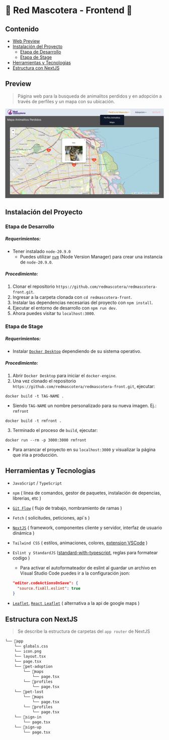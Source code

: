 # 🔹 Red Mascotera - Frontend 🔹

## Contenido

- [Web Preview](#preview)
- [Instalación del Proyecto](#instalación-del-proyecto)
  - [Etapa de Desarrollo](#etapa-de-desarrollo)
  - [Etapa de Stage](#etapa-de-stage)
- [Herramientas y Tecnologias](#herramientas-y-tecnologias)
- [Estructura con NextJS](#estructura-con-nextjs)

## Preview

> Página web para la busqueda de animalitos perdidos y en adopción a través de perfiles y un mapa con su ubicación.

![Web Page Preview](public/webPagePreview.png)

## Instalación del Proyecto

### Etapa de Desarrollo

##### Requerimientos:

- Tener instalado `node-20.9.0`
  - Puedes utilizar [`nvm`](https://github.com/nvm-sh/nvm?tab=readme-ov-file#installing-and-updating) (Node Version Manager) para crear una instancia de `node-20.9.0`.

##### Procedimiento:

1. Clonar el repositorio `https://github.com/redmascotera/redmascotera-front.git`.
2. Ingresar a la carpeta clonada con `cd redmascotera-front`.
3. Instalar las dependencias necesarias del proyecto con `npm install`.
4. Ejecutar el entorno de desarrollo con `npm run dev`.
5. Ahora puedes visitar tu `localhost:3000`.

### Etapa de Stage

##### Requerimientos:

- Instalar [`Docker Desktop`](https://docs.docker.com/get-docker/) dependiendo de su sistema operativo.

##### Procedimiento:

1. Abrir `Docker Desktop` para iniciar el `docker-engine`.
2. Una vez clonado el repositorio `https://github.com/redmascotera/redmascotera-front.git`, ejecutar:

```
docker build -t TAG-NAME .
```

- Siendo `TAG-NAME` un nombre personalizado para su nueva imagen. Ej.: `rmfront`

```
docker build -t rmfront .
```

3. Terminado el proceso de `build`, ejecutar:

```
docker run --rm -p 3000:3000 rmfront
```

- Para arrancar el proyecto en su `localhost:3000` y visualizar la página que iria a producción.

## Herramientas y Tecnologias

- `JavaScript` / `TypeScript`

- `npm` ( linea de comandos, gestor de paquetes, instalación de depencias, librerias, etc )

- [`Git Flow`](https://www.atlassian.com/es/git/tutorials/comparing-workflows/gitflow-workflow) ( flujo de trabajo, nombramiento de ramas )

- `Fetch` ( solicitudes, peticiones, api´s )

- [`NextJS`](https://nextjs.org/docs) ( framework, componentes cliente y servidor, interfaz de usuario dinámica )

- `Tailwind CSS` ( estilos, animaciones, colores, [extension VSCode](https://marketplace.visualstudio.com/items?itemName=bradlc.vscode-tailwindcss) )

- `Eslint y StandardJS` ([standard-with-typescript](https://github.com/standard/eslint-config-standard-with-typescript), reglas para formatear codigo )

  - Para activar el autoformateador de eslint al guardar un archivo en Visual Studio Code puedes ir a la configuración json:

  ```json
  "editor.codeActionsOnSave": {
    "source.fixAll.eslint": true
  }
  ```

- [`Leaflet`](https://leafletjs.com/), [`React Leaflet`](https://react-leaflet.js.org/) ( alternativa a la api de google maps )

## Estructura con NextJS

> Se describe la estructura de carpetas del `app router` de NextJS

```
└── 📁app
    └── globals.css
    └── icon.png
    └── layout.tsx
    └── page.tsx
    └── 📁pet-adoption
        └── 📁maps
            └── page.tsx
        └── 📁profiles
            └── page.tsx
    └── 📁pet-lost
        └── 📁maps
            └── page.tsx
        └── 📁profiles
            └── page.tsx
    └── 📁sign-in
        └── page.tsx
    └── 📁sign-up
        └── page.tsx
```
